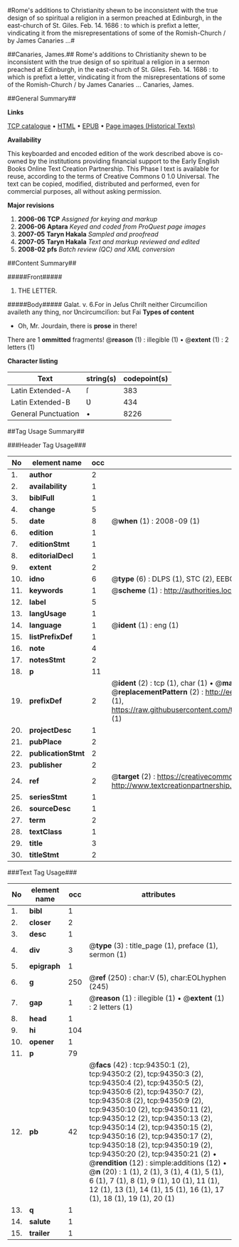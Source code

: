 #Rome's additions to Christianity shewn to be inconsistent with the true design of so spiritual a religion in a sermon preached at Edinburgh, in the east-church of St. Giles. Feb. 14. 1686 : to which is prefixt a letter, vindicating it from the misrepresentations of some of the Romish-Church / by James Canaries ...#

##Canaries, James.##
Rome's additions to Christianity shewn to be inconsistent with the true design of so spiritual a religion in a sermon preached at Edinburgh, in the east-church of St. Giles. Feb. 14. 1686 : to which is prefixt a letter, vindicating it from the misrepresentations of some of the Romish-Church / by James Canaries ...
Canaries, James.

##General Summary##

**Links**

[TCP catalogue](http://www.ota.ox.ac.uk/tcp/)  • 
[HTML](http://tei.it.ox.ac.uk/tcp/Texts-HTML/free/A33/A33089.html)  • 
[EPUB](http://tei.it.ox.ac.uk/tcp/Texts-EPUB/free/A33/A33089.epub) • 
[Page images (Historical Texts)](https://data.historicaltexts.jisc.ac.uk/view?pubId=eebo-12834843e&pageId=eebo-12834843e-94350-1)

**Availability**

This keyboarded and encoded edition of the
	       work described above is co-owned by the institutions
	       providing financial support to the Early English Books
	       Online Text Creation Partnership. This Phase I text is
	       available for reuse, according to the terms of Creative
	       Commons 0 1.0 Universal. The text can be copied,
	       modified, distributed and performed, even for
	       commercial purposes, all without asking permission.

**Major revisions**

1. __2006-06__ __TCP__ *Assigned for keying and markup*
1. __2006-06__ __Aptara__ *Keyed and coded from ProQuest page images*
1. __2007-05__ __Taryn Hakala__ *Sampled and proofread*
1. __2007-05__ __Taryn Hakala__ *Text and markup reviewed and edited*
1. __2008-02__ __pfs__ *Batch review (QC) and XML conversion*

##Content Summary##

#####Front#####

1. THE
LETTER.

#####Body#####
Galat. v. 6.For in Jeſus Chriſt neither Circumciſion availeth
any thing, nor Ʋncircumciſion: but Fai
**Types of content**

  * Oh, Mr. Jourdain, there is **prose** in there!

There are 1 **ommitted** fragments! 
 @__reason__ (1) : illegible (1)  •  @__extent__ (1) : 2 letters (1)

**Character listing**


|Text|string(s)|codepoint(s)|
|---|---|---|
|Latin Extended-A|ſ|383|
|Latin Extended-B|Ʋ|434|
|General Punctuation|•|8226|

##Tag Usage Summary##

###Header Tag Usage###

|No|element name|occ|attributes|
|---|---|---|---|
|1.|__author__|2||
|2.|__availability__|1||
|3.|__biblFull__|1||
|4.|__change__|5||
|5.|__date__|8| @__when__ (1) : 2008-09 (1)|
|6.|__edition__|1||
|7.|__editionStmt__|1||
|8.|__editorialDecl__|1||
|9.|__extent__|2||
|10.|__idno__|6| @__type__ (6) : DLPS (1), STC (2), EEBO-CITATION (1), OCLC (1), VID (1)|
|11.|__keywords__|1| @__scheme__ (1) : http://authorities.loc.gov/ (1)|
|12.|__label__|5||
|13.|__langUsage__|1||
|14.|__language__|1| @__ident__ (1) : eng (1)|
|15.|__listPrefixDef__|1||
|16.|__note__|4||
|17.|__notesStmt__|2||
|18.|__p__|11||
|19.|__prefixDef__|2| @__ident__ (2) : tcp (1), char (1)  •  @__matchPattern__ (2) : ([0-9\-]+):([0-9IVX]+) (1), (.+) (1)  •  @__replacementPattern__ (2) : http://eebo.chadwyck.com/downloadtiff?vid=$1&page=$2 (1), https://raw.githubusercontent.com/textcreationpartnership/Texts/master/tcpchars.xml#$1 (1)|
|20.|__projectDesc__|1||
|21.|__pubPlace__|2||
|22.|__publicationStmt__|2||
|23.|__publisher__|2||
|24.|__ref__|2| @__target__ (2) : https://creativecommons.org/publicdomain/zero/1.0/ (1), http://www.textcreationpartnership.org/docs/. (1)|
|25.|__seriesStmt__|1||
|26.|__sourceDesc__|1||
|27.|__term__|2||
|28.|__textClass__|1||
|29.|__title__|3||
|30.|__titleStmt__|2||


###Text Tag Usage###

|No|element name|occ|attributes|
|---|---|---|---|
|1.|__bibl__|1||
|2.|__closer__|2||
|3.|__desc__|1||
|4.|__div__|3| @__type__ (3) : title_page (1), preface (1), sermon (1)|
|5.|__epigraph__|1||
|6.|__g__|250| @__ref__ (250) : char:V (5), char:EOLhyphen (245)|
|7.|__gap__|1| @__reason__ (1) : illegible (1)  •  @__extent__ (1) : 2 letters (1)|
|8.|__head__|1||
|9.|__hi__|104||
|10.|__opener__|1||
|11.|__p__|79||
|12.|__pb__|42| @__facs__ (42) : tcp:94350:1 (2), tcp:94350:2 (2), tcp:94350:3 (2), tcp:94350:4 (2), tcp:94350:5 (2), tcp:94350:6 (2), tcp:94350:7 (2), tcp:94350:8 (2), tcp:94350:9 (2), tcp:94350:10 (2), tcp:94350:11 (2), tcp:94350:12 (2), tcp:94350:13 (2), tcp:94350:14 (2), tcp:94350:15 (2), tcp:94350:16 (2), tcp:94350:17 (2), tcp:94350:18 (2), tcp:94350:19 (2), tcp:94350:20 (2), tcp:94350:21 (2)  •  @__rendition__ (12) : simple:additions (12)  •  @__n__ (20) : 1 (1), 2 (1), 3 (1), 4 (1), 5 (1), 6 (1), 7 (1), 8 (1), 9 (1), 10 (1), 11 (1), 12 (1), 13 (1), 14 (1), 15 (1), 16 (1), 17 (1), 18 (1), 19 (1), 20 (1)|
|13.|__q__|1||
|14.|__salute__|1||
|15.|__trailer__|1||
